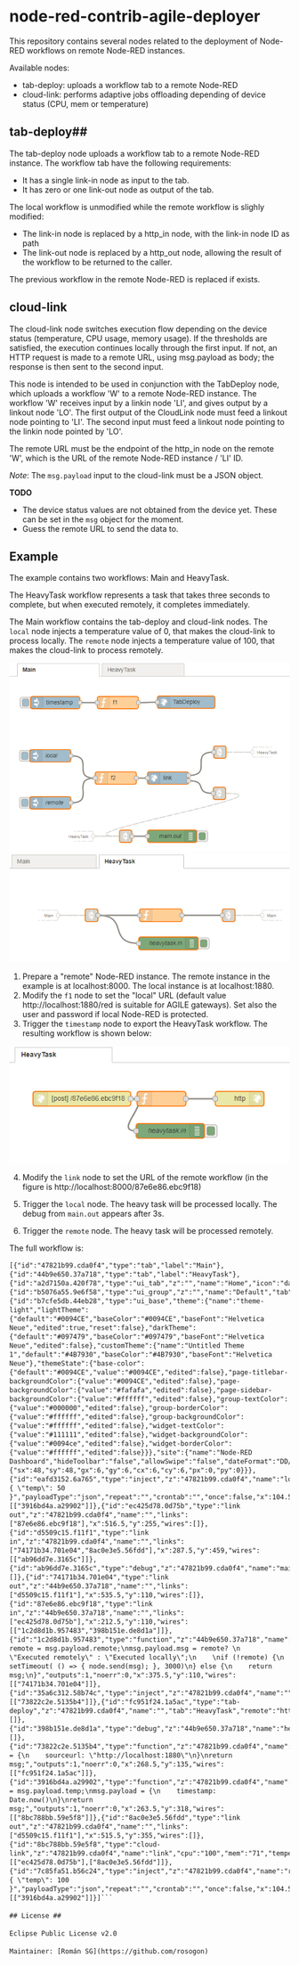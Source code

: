# node-red-contrib-agile-deployer #

This repository contains several nodes related to the deployment of Node-RED
workflows on remote Node-RED instances.

Available nodes:

* tab-deploy: uploads a workflow tab to a remote Node-RED
* cloud-link: performs adaptive jobs offloading depending of device status (CPU, mem or temperature)

## tab-deploy##

The tab-deploy node uploads a workflow tab to a remote Node-RED instance. The
workflow tab have the following requirements:

* It has a single link-in node as input to the tab.
* It has zero or one link-out node as output of the tab.

The local workflow is unmodified while the remote workflow is slighly modified:

* The link-in node is replaced by a http_in node, with the link-in node ID as
  path
* The link-out node is replaced by a http_out node, allowing the result of the
  workflow to be returned to the caller.

The previous workflow in the remote Node-RED is replaced if exists.

## cloud-link ##

The cloud-link node switches execution flow depending on the device status
(temperature, CPU usage, memory usage). If the thresholds are satisfied,
the execution continues locally through the first input. If not, an HTTP
request is made to a remote URL, using msg.payload as body; the response
is then sent to the second input.

This node is intended to be used in conjunction with the TabDeploy node,
which uploads a workflow 'W' to a remote Node-RED instance. The workflow 'W'
receives input by a linkin node 'LI', and gives output by a linkout node 'LO'.
The first output of the CloudLink node must feed a linkout node pointing
to 'LI'.
The second input must feed a linkout node pointing to the linkin node pointed
by 'LO'.

The remote URL must be the endpoint of the http_in node on the remote 'W',
which is the URL of the remote Node-RED instance / 'LI' ID.

*Note*: The `msg.payload` input to the cloud-link must be a JSON object.

**TODO**

* The device status values are not obtained from the device yet.
These can be set in the `msg` object for the moment.
* Guess the remote URL to send the data to.

## Example ##

The example contains two workflows: Main and HeavyTask.

The HeavyTask workflow represents a task that takes three seconds to complete,
but when executed remotely, it completes immediately.

The Main workflow contains the tab-deploy and cloud-link nodes. The `local` node
injects a temperature value of 0, that makes the cloud-link to process locally.
The `remote` node injects a temperature value of 100, that makes the cloud-link
to process remotely.

![Main workflow](example/main.png)
![HeavyTask workflow](example/heavytask.png)

1. Prepare a "remote" Node-RED instance. The remote instance in the example is
  at localhost:8000. The local instance is at localhost:1880.
2. Modify the `f1` node to set the "local" URL (default value
  http://localhost:1880/red is suitable for AGILE gateways). Set also
  the user and password if local Node-RED is protected.
3. Trigger the `timestamp` node to export the HeavyTask workflow. The
  resulting workflow is shown below:

![HeavyTask workflow at remote](example/heavytaskremote.png)

4. Modify the `link` node to set the URL of the remote workflow
(in the figure is http://localhost:8000/87e6e86.ebc9f18)

5. Trigger the `local` node. The heavy task will be processed locally.
  The debug from `main.out` appears after 3s.

6. Trigger the `remote` node. The heavy task will be processed remotely.

The full workflow is:
```
[{"id":"47821b99.cda0f4","type":"tab","label":"Main"},{"id":"44b9e650.37a718","type":"tab","label":"HeavyTask"},{"id":"a2d7150a.420f78","type":"ui_tab","z":"","name":"Home","icon":"dashboard"},{"id":"b5076a55.9e6f58","type":"ui_group","z":"","name":"Default","tab":"a2d7150a.420f78","disp":true,"width":"6"},{"id":"b7cfe5db.44eb28","type":"ui_base","theme":{"name":"theme-light","lightTheme":{"default":"#0094CE","baseColor":"#0094CE","baseFont":"Helvetica Neue","edited":true,"reset":false},"darkTheme":{"default":"#097479","baseColor":"#097479","baseFont":"Helvetica Neue","edited":false},"customTheme":{"name":"Untitled Theme 1","default":"#4B7930","baseColor":"#4B7930","baseFont":"Helvetica Neue"},"themeState":{"base-color":{"default":"#0094CE","value":"#0094CE","edited":false},"page-titlebar-backgroundColor":{"value":"#0094CE","edited":false},"page-backgroundColor":{"value":"#fafafa","edited":false},"page-sidebar-backgroundColor":{"value":"#ffffff","edited":false},"group-textColor":{"value":"#000000","edited":false},"group-borderColor":{"value":"#ffffff","edited":false},"group-backgroundColor":{"value":"#ffffff","edited":false},"widget-textColor":{"value":"#111111","edited":false},"widget-backgroundColor":{"value":"#0094ce","edited":false},"widget-borderColor":{"value":"#ffffff","edited":false}}},"site":{"name":"Node-RED Dashboard","hideToolbar":"false","allowSwipe":"false","dateFormat":"DD/MM/YYYY","sizes":{"sx":48,"sy":48,"gx":6,"gy":6,"cx":6,"cy":6,"px":0,"py":0}}},{"id":"eafd3152.6a765","type":"inject","z":"47821b99.cda0f4","name":"local","topic":"","payload":"{ \"temp\": 50 }","payloadType":"json","repeat":"","crontab":"","once":false,"x":104.5,"y":264,"wires":[["3916bd4a.a29902"]]},{"id":"ec425d78.0d75b","type":"link out","z":"47821b99.cda0f4","name":"","links":["87e6e86.ebc9f18"],"x":516.5,"y":255,"wires":[]},{"id":"d5509c15.f11f1","type":"link in","z":"47821b99.cda0f4","name":"","links":["74171b34.701e04","8ac0e3e5.56fdd"],"x":287.5,"y":459,"wires":[["ab96dd7e.3165c"]]},{"id":"ab96dd7e.3165c","type":"debug","z":"47821b99.cda0f4","name":"main.out","active":true,"console":"false","complete":"payload","x":400.5,"y":459,"wires":[]},{"id":"74171b34.701e04","type":"link out","z":"44b9e650.37a718","name":"","links":["d5509c15.f11f1"],"x":535.5,"y":110,"wires":[]},{"id":"87e6e86.ebc9f18","type":"link in","z":"44b9e650.37a718","name":"","links":["ec425d78.0d75b"],"x":212.5,"y":110,"wires":[["1c2d8d1b.957483","398b151e.de8d1a"]]},{"id":"1c2d8d1b.957483","type":"function","z":"44b9e650.37a718","name":"","func":"var remote = msg.payload.remote;\nmsg.payload.msg = remote? \n    \"Executed remotely\" : \"Executed locally\";\n    \nif (!remote) {\n    setTimeout( () => { node.send(msg); }, 3000)\n} else {\n    return msg;\n}","outputs":1,"noerr":0,"x":375.5,"y":110,"wires":[["74171b34.701e04"]]},{"id":"35a6c312.58b74c","type":"inject","z":"47821b99.cda0f4","name":"","topic":"","payload":"","payloadType":"date","repeat":"","crontab":"","once":false,"x":116.5,"y":135,"wires":[["73822c2e.5135b4"]]},{"id":"fc951f24.1a5ac","type":"tab-deploy","z":"47821b99.cda0f4","name":"","tab":"HeavyTask","remote":"http://localhost:8000","x":434.5,"y":134,"wires":[]},{"id":"398b151e.de8d1a","type":"debug","z":"44b9e650.37a718","name":"heavytask.in","active":true,"console":"false","complete":"payload","x":393.5,"y":176,"wires":[]},{"id":"73822c2e.5135b4","type":"function","z":"47821b99.cda0f4","name":"f1","func":"msg.payload = {\n    sourceurl: \"http://localhost:1880\"\n}\nreturn msg;","outputs":1,"noerr":0,"x":268.5,"y":135,"wires":[["fc951f24.1a5ac"]]},{"id":"3916bd4a.a29902","type":"function","z":"47821b99.cda0f4","name":"f2","func":"msg.temp = msg.payload.temp;\nmsg.payload = {\n    timestamp: Date.now()\n}\nreturn msg;","outputs":1,"noerr":0,"x":263.5,"y":318,"wires":[["8bc788bb.59e5f8"]]},{"id":"8ac0e3e5.56fdd","type":"link out","z":"47821b99.cda0f4","name":"","links":["d5509c15.f11f1"],"x":515.5,"y":355,"wires":[]},{"id":"8bc788bb.59e5f8","type":"cloud-link","z":"47821b99.cda0f4","name":"link","cpu":"100","mem":"71","temperature":"86","remote":"http://localhost:8000/87e6e86.ebc9f18","x":390.5,"y":318,"wires":[["ec425d78.0d75b"],["8ac0e3e5.56fdd"]]},{"id":"7c85fa51.b56c24","type":"inject","z":"47821b99.cda0f4","name":"remote","topic":"","payload":"{ \"temp\": 100 }","payloadType":"json","repeat":"","crontab":"","once":false,"x":104.5,"y":378,"wires":[["3916bd4a.a29902"]]}]```

## License ##

Eclipse Public License v2.0

Maintainer: [Román SG](https://github.com/rosogon)
